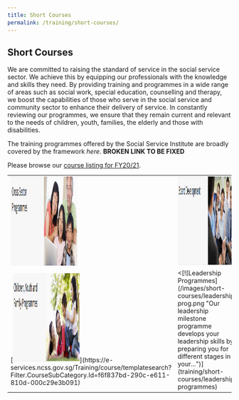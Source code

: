 ```yaml
---
title: Short Courses
permalink: /training/short-courses/
---
```


## Short Courses
We are committed to raising the standard of service in the social service sector. We achieve this by equipping our professionals with the knowledge and skills they need. By providing training and programmes in a wide range of areas such as social work, special education, counselling and therapy, we boost the capabilities of those who serve in the social service and community sector to enhance their delivery of service. In constantly reviewing our programmes, we ensure that they remain current and relevant to the needs of children, youth, families, the elderly and those with disabilities.

The training programmes offered by the Social Service Institute are broadly covered by the framework *here*. **BROKEN LINK TO BE FIXED**

Please browse our [course listing for FY20/21](/images/short-courses/course-listing.pdf).

<table width="100%">
  <tr>
  <td width="50%"><img src="/images/short-courses/cross-sector-programmes.png" alt="Cross Sector Programmes" width="150" height="200" ></td>
  <td><img src="/images/short-courses/board-development.png" alt="Board Development" width="150" height="200" ></td>
  </tr> 
  <tr>
  <td width="50%">
    [<img src="/images/short-courses/children-youth-and-family-courses.png" alt="children youth and family courses" width="150" height="200" >](https://e-services.ncss.gov.sg/Training/course/templatesearch?Filter.CourseSubCategory.Id=f6f837bd-290c-e611-810d-000c29e3b091)
  </td>
  <td><[![Leadership Programmes](/images/short-courses/leadership-prog.png "Our leadership milestone programme develops your leadership skills by preparing you for different stages in your...")](training/short-courses/leadership-programmes)</td>
  </tr> 

</table>
